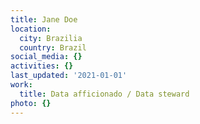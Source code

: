 ```yaml
---
title: Jane Doe
location:
  city: Brazilia
  country: Brazil
social_media: {}
activities: {}
last_updated: '2021-01-01'
work:
  title: Data afficionado / Data steward
photo: {}
---
```

